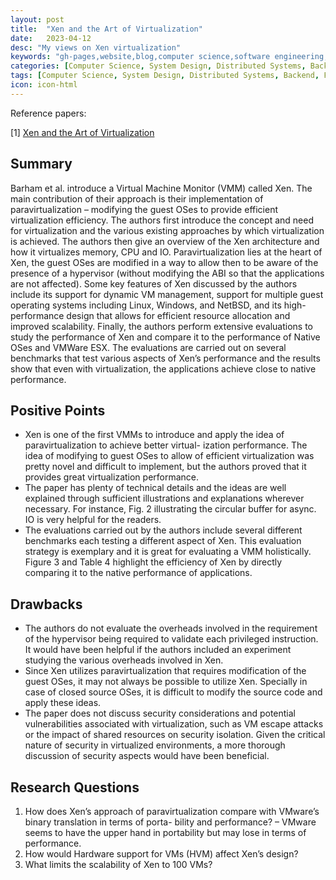 ```yaml
---
layout: post
title:  "Xen and the Art of Virtualization"
date:   2023-04-12
desc: "My views on Xen virtualization"
keywords: "gh-pages,website,blog,computer science,software engineering,system design,distributed systems, file systems"
categories: [Computer Science, System Design, Distributed Systems, Backend, File systems, Software Engineering, Storage]
tags: [Computer Science, System Design, Distributed Systems, Backend, File systems, Software Engineering, Storage]
icon: icon-html
---
```

Reference papers:

\[1\] [Xen and the Art of Virtualization](https://www.cl.cam.ac.uk/research/srg/netos/papers/2003-xensosp.pdf)

## Summary 
Barham et al. introduce a Virtual Machine Monitor (VMM) called Xen. The main contribution of their approach is their implementation of paravirtualization – modifying the guest OSes to provide efficient virtualization efficiency. The authors first introduce the concept and need for virtualization and the various existing approaches by which virtualization is achieved. The authors then give an overview of the Xen architecture and how it virtualizes memory, CPU and IO. Paravirtualization lies at the heart of Xen, the guest OSes are modified in a way to allow then to be aware of the presence of a hypervisor (without modifying the ABI so that the applications are not affected). Some key features of Xen discussed by the authors include its support for dynamic VM management, support for multiple guest operating systems including Linux, Windows, and NetBSD, and its high-performance design that allows for efficient resource allocation and improved scalability. Finally, the authors perform extensive evaluations to study the performance of Xen and compare it to the performance of Native OSes and VMWare ESX. The evaluations are carried out on several benchmarks that test various aspects of Xen’s performance and the results show that even with virtualization, the applications achieve close to native performance.

## Positive Points
* Xen is one of the first VMMs to introduce and apply the idea of paravirtualization to achieve better virtual- ization performance. The idea of modifying to guest OSes to allow of efficient virtualization was pretty novel and difficult to implement, but the authors proved that it provides great virtualization performance.
* The paper has plenty of technical details and the ideas are well explained through sufficient illustrations and explanations wherever necessary. For instance, Fig. 2 illustrating the circular buffer for async. IO is very helpful for the readers.
* The evaluations carried out by the authors include several different benchmarks each testing a different aspect of Xen. This evaluation strategy is exemplary and it is great for evaluating a VMM holistically. Figure 3 and Table 4 highlight the efficiency of Xen by directly comparing it to the native performance of applications.

## Drawbacks
* The authors do not evaluate the overheads involved in the requirement of the hypervisor being required to validate each privileged instruction. It would have been helpful if the authors included an experiment studying the various overheads involved in Xen.
* Since Xen utilizes paravirtualization that requires modification of the guest OSes, it may not always be possible to utilize Xen. Specially in case of closed source OSes, it is difficult to modify the source code and apply these ideas.
* The paper does not discuss security considerations and potential vulnerabilities associated with virtualization, such as VM escape attacks or the impact of shared resources on security isolation. Given the critical nature of security in virtualized environments, a more thorough discussion of security aspects would have been beneficial.

## Research Questions
1. How does Xen’s approach of paravirtualization compare with VMware’s binary translation in terms of porta- bility and performance? – VMware seems to have the upper hand in portability but may lose in terms of performance.
2. How would Hardware support for VMs (HVM) affect Xen’s design?
3. What limits the scalability of Xen to 100 VMs?